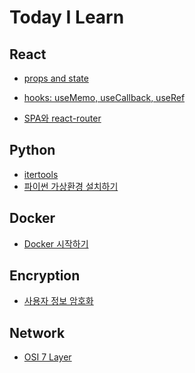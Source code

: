# Today I Learn

## React

-   [props and state](https://github.com/nowgnas/TIL/tree/master/202203/react#props%EC%99%80-state)
-   [hooks: useMemo, useCallback, useRef](https://github.com/nowgnas/TIL/tree/master/202203/react#usememo)

-   [SPA와 react-router](https://github.com/nowgnas/TIL/tree/master/202203/react#2022-03-05)

## Python

-   [itertools](https://github.com/nowgnas/TIL/tree/master/202203/python#2022-03-04)
-   [파이썬 가상환경 설치하기](https://github.com/nowgnas/TIL/tree/master/202203/python/#2022-03-06)

## Docker

-   [Docker 시작하기](https://github.com/nowgnas/TIL/tree/master/202203/docker/#2022-03-06)

## Encryption

-   [사용자 정보 암호화](https://nowgnas.github.io/posts/encryption/)

## Network

-   [OSI 7 Layer](https://github.com/nowgnas/CS-Study/tree/master/network/osi7layer)
<!--
https://github.com/nowgnas/TIL/tree/master/
/폴더
#위치
 -->
